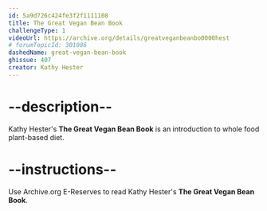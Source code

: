 ```yaml
---
id: 5a9d726c424fe3f2f1111108
title: The Great Vegan Bean Book 
challengeType: 1
videoUrl: https://archive.org/details/greatveganbeanbo0000hest
# forumTopicId: 301086
dashedName: great-vegan-bean-book
ghissue: 407
creator: Kathy Hester
---
```


# --description--

Kathy Hester's __The Great Vegan Bean Book__ is an introduction to whole food plant-based diet.

# --instructions--

Use Archive.org E-Reserves to read Kathy Hester's __The Great Vegan Bean Book__. 